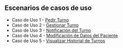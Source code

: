 ## Escenarios de casos de uso


- Caso de Uso 1 - [Pedir Turno](https://docs.google.com/spreadsheets/d/13uirgTSXC1EFjMOR4OKm9omHTEzzdvExcRvfvvLY2Ks/edit?gid=1870736998#gid=1870736998)
- Caso de Uso 2 - [Gestionar Turno](https://docs.google.com/spreadsheets/d/13uirgTSXC1EFjMOR4OKm9omHTEzzdvExcRvfvvLY2Ks/edit?gid=1441220891#gid=1441220891)
- Caso de Uso 3 - [Notificación del Turno](https://docs.google.com/spreadsheets/d/13uirgTSXC1EFjMOR4OKm9omHTEzzdvExcRvfvvLY2Ks/edit?gid=1065999819#gid=1065999819)
- Caso de Uso 4 - [Modificación de Datos del Paciente](https://docs.google.com/spreadsheets/d/13uirgTSXC1EFjMOR4OKm9omHTEzzdvExcRvfvvLY2Ks/edit?gid=148569898#gid=148569898)
- Caso de Uso 5 - [Visualizar Historial de Turnos](https://docs.google.com/spreadsheets/d/13uirgTSXC1EFjMOR4OKm9omHTEzzdvExcRvfvvLY2Ks/edit?gid=3645448#gid=3645448)


